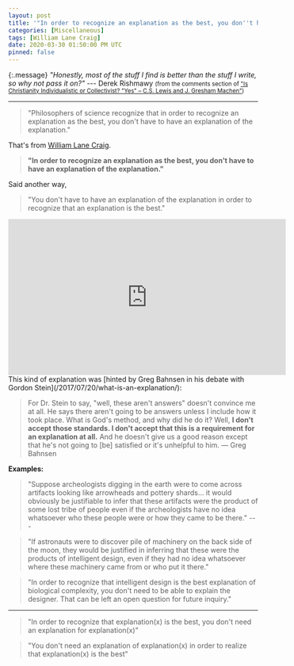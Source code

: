 ```yaml
---
layout: post
title: '"In order to recognize an explanation as the best, you don''t have to have an explanation of the explanation"'
categories: [Miscellaneous]
tags: [William Lane Craig]
date: 2020-03-30 01:50:00 PM UTC
pinned: false
---
```


<!-- Mar 30, 2020 09:50:00 PM Philippine Time -->


{:.message}
_"Honestly, most of the stuff I find is better than the stuff I write, so why not pass it on?"_ --- Derek Rishmawy <small>(from the comments section of ["Is Christianity Individualistic or Collectivist? "Yes" – C.S. Lewis and J. Gresham Machen"](https://derekzrishmawy.com/2013/01/03/is-christianity-individualistic-or-collectivist-yes-c-s-lewis-and-j-gresham-machen/))
</small>

<hr />

> "Philosophers of science recognize that in order to recognize an explanation as the best, you don't have to have an explanation of the explanation."

That's from [William Lane Craig](https://www.reasonablefaith.org/videos/lectures/who-designed-the-designer/).

> **"In order to recognize an explanation as the best, you don't have to have an explanation of the explanation."**

<!--more-->

Said another way,

> "You don't have to have an explanation of the explanation in order to recognize that an explanation is the best."

<iframe width="560" height="315" src="https://www.youtube.com/embed/wcHp_LWGgGw" frameborder="0" allow="accelerometer; autoplay; encrypted-media; gyroscope; picture-in-picture" allowfullscreen></iframe>


<div class="message" markdown="1">
This kind of explanation was [hinted by Greg Bahnsen in his debate with Gordon Stein](/2017/07/20/what-is-an-explanation/):

> For Dr. Stein to say, "well, these aren't answers" doesn't convince me at all. He says there aren't going to be answers unless I include how it took place. What is God's method, and why did he do it? Well, <strong>I don't accept those standards. I don't accept that this is a requirement for an explanation at all.</strong> And he doesn't give us a good reason except that he's not going to [be] satisfied or it's unhelpful to him. — Greg Bahnsen
</div>


**Examples:**

> "Suppose archeologists digging in the earth were to come across artifacts looking like arrowheads and pottery shards... it would obviously be justifiable to infer that these artifacts were the product of some lost tribe of people even if the archeologists have no idea whatsoever who these people were or how they came to be there." ---

> "If astronauts were to discover pile of machinery on the back side of the moon, they would be justified in inferring that these were the products of intelligent design, even if they had no idea whatsoever where these machinery came from or who put it there."

> "In order to recognize that intelligent design is the best explanation of biological complexity, you don't need to be able to explain the designer. That can be left an open question for future inquiry."

-----

> "In order to recognize that explanation(x) is the best, you don't need an explanation for explanation(x)"

> "You don't need an explanation of explanation(x) in order to realize that explanation(x) is the best"

